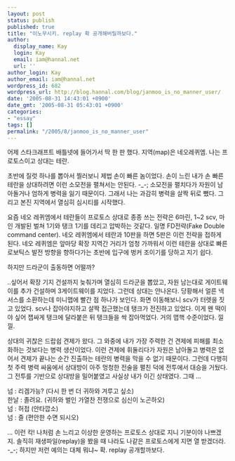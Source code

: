 ```yaml
---
layout: post
status: publish
published: true
title: "이노무시키. replay 확 공개해버릴까보다."
author:
  display_name: Kay
  login: Kay
  email: iam@hannal.net
  url: ''
author_login: Kay
author_email: iam@hannal.net
wordpress_id: 682
wordpress_url: http://blog.hannal.com/blog/janmoo_is_no_manner_user/
date: '2005-08-31 14:43:01 +0900'
date_gmt: '2005-08-31 05:43:01 +0900'
categories:
- "essay"
tags: []
permalink: "/2005/8/janmoo_is_no_manner_user"
---
```

<p>어제 스타크래프트 배틀넷에 들어가서 딱 한 판 했다. 지역(map)은 네오레퀴엠. 나는 프로토스이고 상대는 테란.</p>
<p>초반에 질럿 하나를 뽑아서 찔러보니 제법 손이 빠른 놈이었다. 손이 느린 내가 손 빠른 테란을 상대하려면 이런 소모전을 펼쳐서는 안된다. -_-; 소모전을 펼치다가 자원이 남아돌거나 엄하게 병력을 잃기 때문이다. 그래서 나는 과감히 병력을 살짝 뒤로 뺐다. 그리고 본진 지역에서 열심히 심시티를 시작했다.</p>
<p>요즘 네오 레퀴엠에서 테란들이 프로토스 상대로 종종 쓰는 전략은 6마린, 1~2 scv, 마인 개발된 벌쳐 1기와 탱크 1기를 데리고 압박하는 것같다. 일명 FD전략(Fake Double command center). 네오 레퀴엠에서 테란과 10판을 하면 5판은 이런 전략을 접하게 된다. 네오 레퀴엠은 앞마당 확장 지역간 거리가 엄청 가까워서 이런 테란을 상대로 빠른 로보틱스 발전 방향을 향하다가는 초반에 입구에 벙커 조이기를 당하고 지기 쉽다.</p>
<p>하지만 드라군이 출동하면 어떨까?</p>
<p>..싶어서 확장 기지 건설까지 늦춰가며 열심히 드라군을 뽑았고, 자원 남는대로 게이트웨이를 추가 건설하며 3게이트웨이를 지었다. 그런데 상대는 안나온다. 당황해서 얼른 넥서스를 소환하는데 미니맵에 빨간 점 하나가 보인다. 화면 이동해보니 scv가 터렛을 짓고 있었다. scv나 잡아야지하고 살짝 접근했는데 탱크가 전진하고 있었다. 이게 왠 떡이야 싶어 잽싸게 탱크에 달라붙은 뒤 탱크들을 싹 잡아먹었다. 거의 맵핵 수준이었다. 낄낄.</p>
<p>상대의 귀찮은 드랍쉽 견제가 왔다. 그 와중에 내가 가장 주력한 건 견제에 피해를 최소화하는 것보다는 병력 생산이었다. 이런 견제에 휘둘리다가 자원은 남아돌고 병력은 없어서 견제가 끝나는 순간 진출하는 테란의 병력을 막을 수 없기 때문이다. 그런데 다행히 첫 주력 병력 싸움에서 상대방이 아주 멍청한 전술을 펼친 덕에 전투에서 대승을 거뒀다. 그 전투를 기반으로 상대방을 밀어붙였고 사실상 내가 이긴 상태였다. 그때 ...</p>
<p>넘 : 리겜가능? (다시 한 번 더 귀하와 겨루고 싶소)<br />
한날 : 졸려요. (귀하와 벌인 가열찬 전쟁으로 심신이 노곤하오)<br />
넘 : 허접 (안타깝소)<br />
넘 : 즐 (편안한 수면 되시오)</p>
<p>... 이런 칵! 나처럼 손 느리고 이상한 운영하는 프로토스 상대로 지니 기분이야 나쁘겠지. 솔직히 재생파일(replay)을 봤을 때 나라도 나같은 프로토스에게 지면 열 받겠더라. -_-; 하지만 저런 예의는 대체 뭐냐~ 확. replay 공개할까보다.</p>
